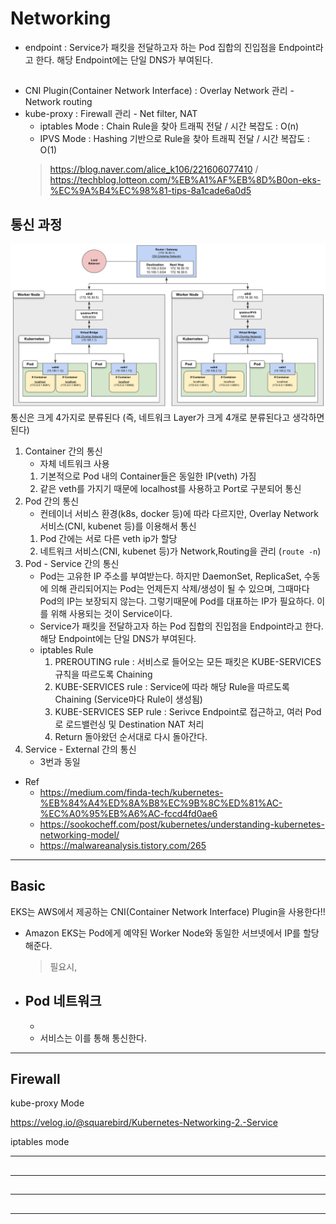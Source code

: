 # Networking


* endpoint : Service가 패킷을 전달하고자 하는 Pod 집합의 진입점을 Endpoint라고 한다. 해당 Endpoint에는 단일 DNS가 부여된다.


## 

* CNI Plugin(Container Network Interface) : Overlay Network 관리 - Network routing
* kube-proxy : Firewall 관리 - Net filter, NAT
    - iptables Mode : Chain Rule을 찾아 트래픽 전달 / 시간 복잡도 : O(n)
    - IPVS Mode : Hashing 기반으로 Rule을 찾아 트래픽 전달 / 시간 복잡도 : O(1)
    > https://blog.naver.com/alice_k106/221606077410 / https://techblog.lotteon.com/%EB%A1%AF%EB%8D%B0on-eks-%EC%9A%B4%EC%98%81-tips-8a1cade6a0d5

## 통신 과정
![K8s_Network_Architecture](img/K8s_Network_Architecture.png)
통신은 크게 4가지로 분류된다 (즉, 네트워크 Layer가 크게 4개로 분류된다고 생각하면 된다)
1. Container 간의 통신
    - 자체 네트워크 사용
    1) 기본적으로 Pod 내의 Container들은 동일한 IP(veth) 가짐
    2) 같은 veth를 가지기 때문에 localhost를 사용하고 Port로 구분되어 통신
2. Pod 간의 통신
    - 컨테이너 서비스 환경(k8s, docker 등)에 따라 다르지만, Overlay Network 서비스(CNI, kubenet 등)를 이용해서 통신
    1) Pod 간에는 서로 다른 veth ip가 할당
    2) 네트워크 서비스(CNI, kubenet 등)가 Network,Routing을 관리 (```route -n```)
3. Pod - Service 간의 통신
    - Pod는 고유한 IP 주소를 부여받는다. 하지만 DaemonSet, ReplicaSet, 수동에 의해 관리되어지는 Pod는 언제든지 삭제/생성이 될 수 있으며, 그때마다 Pod의 IP는 보장되지 않는다. 그렇기때문에 Pod를 대표하는 IP가 필요하다. 이를 위해 사용되는 것이 Service이다.
    - Service가 패킷을 전달하고자 하는 Pod 집합의 진입점을 Endpoint라고 한다. 해당 Endpoint에는 단일 DNS가 부여된다.
    - iptables Rule
        1) PREROUTING rule : 서비스로 들어오는 모든 패킷은 KUBE-SERVICES 규칙을 따르도록 Chaining
        2) KUBE-SERVICES rule : Service에 따라 해당 Rule을 따르도록 Chaining (Service마다 Rule이 생성됨)
        3) KUBE-SERVICES SEP rule : Serivce Endpoint로 접근하고, 여러 Pod로 로드밸런싱 및 Destination NAT 처리
        4) Return 돌아왔던 순서대로 다시 돌아간다.
4. Service - External 간의 통신
    - 3번과 동일
* Ref
    - https://medium.com/finda-tech/kubernetes-%EB%84%A4%ED%8A%B8%EC%9B%8C%ED%81%AC-%EC%A0%95%EB%A6%AC-fccd4fd0ae6
    - https://sookocheff.com/post/kubernetes/understanding-kubernetes-networking-model/
    - https://malwareanalysis.tistory.com/265

---
## Basic
EKS는 AWS에서 제공하는 CNI(Container Network Interface) Plugin을 사용한다!!
* Amazon EKS는 Pod에게 예약된 Worker Node와 동일한 서브넷에서 IP를 할당해준다.
    > 필요시, 



* Pod 네트워크
    - 
    - 
    - 서비스는 이를 통해 통신한다.




---
## Firewall
kube-proxy Mode

https://velog.io/@squarebird/Kubernetes-Networking-2.-Service

iptables mode






---
## 







---
## 






---
## 





---
## 

